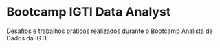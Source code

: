 # Bootcamp IGTI Data Analyst
Desafios e trabalhos práticos realizados durante o Bootcamp Analista de Dados da IGTI.
